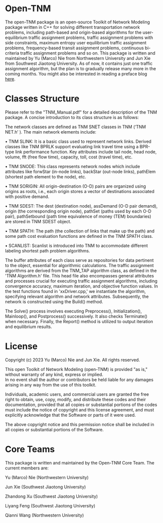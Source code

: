 # Open-TNM

The open-TNM package is an open-source Toolkit of Network Modeling package written in C++ for solving different transportation network problems, including path-based and origin-based algorithms for the user-equilibrium traffic assignment problems,  traffic assignment problems with side constraints, maximum entropy user equilibrium traffic assignment problems, frequency-based transit assignment problems, continuous bi-criteria traffic assignment problems and so on. This package is written and maintained by Yu (Marco) Nie from Northwestern University and Jun Xie from Southwest Jiaotong University. As of now, it contains just one traffic assignment algorithm, but the plan is to gradually release many more in the coming months. You might also be interested in reading a preface blog [here](https://sites.northwestern.edu/marconie/2024/01/14/open-tnm/).

# Classes Structure

Please refer to the "TNM_Manual.pdf" for a detailed description of the TNM package. A concise introduction to its class structure is as follows: 

The network classes are defined as TNM SNET classes in TNM (‘TNM NET.h’ ). The main network elements include:

• TNM SLINK: It is a basic class used to represent network links. Derived classes like TNM BPRLK support evaluating link travel time using a BPR-type link performance function. Key attributes include tail node, head node, volume, fft (free flow time), capacity, toll, cost (travel time), etc.

• TNM SNODE: This class represents network nodes which include attributes like forwStar (in-node links), backStar (out-node links), pathElem (shortest path element to the node), etc.

• TNM SORIGIN: All origin-destination (O-D) pairs are organized using origins as roots, i.e., each origin stores a vector of destinations associated with positive demand.

• TNM SDEST: The dest (destination node), assDemand (O-D pair demand), origin (the corresponding origin node), pathSet (paths used by each O-D pair), pathSetbound (path time equivalence of money (TEM) boundaries) are stored in TNM SDEST object.

• TNM SPATH: The path (the collection of links that make up the path) and some path cost evaluation functions are defined in the TNM SPATH class.

• SCANLIST: Scanlist is introduced into TNM to accommodate different labeling shortest path problem algorithms.

The buffer attributes of each class serve as repositories for data pertinent to the object, essential for algorithmic calculations. The traffic assignment algorithms are derived from the TNM_TAP algorithm class, as defined in the 'TNM Algorithm.h' file.
This head file also encompasses general attributes and processes crucial for executing traffic assignment algorithms, including convergence accuracy, maximum iteration, and objective function values. In the test functions found in 'xxDriver.cpp,' we instantiate the algorithm, specifying relevant algorithm and network attributes. Subsequently, the network is constructed using the Build() method.

The Solve() process involves executing Preprocess(), Initialization(), Mainloop(), and Postprocess() successively. It also checks Terminate() when necessary. Finally, the Report() method is utilized to output iteration and equilibrium results.

# License
Copyright (c) 2023 Yu (Marco) Nie and Jun Xie.  All rights reserved.

This open Toolkit of Network Modeling (open-TNM) is provided "as is," without warranty of any kind, express or implied.  
In no event shall the author or contributors be held liable for any damages arising in any way from the use of this toolkit.

Individuals, academic users, and commercial users are granted the free right to obtain, use,
copy, modify, and distribute these codes and their documentation, provided that all copies
or substantial portions of the codes must include the notice of copyright and this license
agreement, and must explicitly acknowledge that the Software or parts of it were used.

The above copyright notice and this permission notice shall be included in all copies or
substantial portions of the Software.
      

# Core Teams
This package is written and maintained by the Open-TNM Core Team. The current members are:

  Yu (Marco) Nie   (Northwestern University)
  
  Jun Xie         (Southwest Jiaotong University)
  
  Zhandong Xu     (Southwest Jiaotong University)
  
  Liyang Feng     (Southwest Jiaotong University)
  
  Qianni Wang     (Northwestern University)



